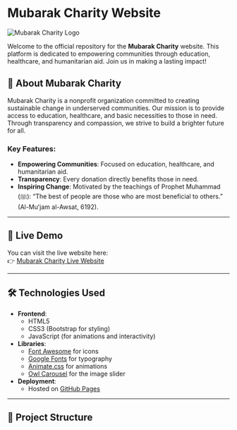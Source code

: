 # Mubarak Charity Website

![Mubarak Charity Logo](img/logo.png) <!-- Add your logo if available -->

Welcome to the official repository for the **Mubarak Charity** website. This platform is dedicated to empowering communities through education, healthcare, and humanitarian aid. Join us in making a lasting impact!

## 🌟 About Mubarak Charity

Mubarak Charity is a nonprofit organization committed to creating sustainable change in underserved communities. Our mission is to provide access to education, healthcare, and basic necessities to those in need. Through transparency and compassion, we strive to build a brighter future for all.

### Key Features:
- **Empowering Communities**: Focused on education, healthcare, and humanitarian aid.
- **Transparency**: Every donation directly benefits those in need.
- **Inspiring Change**: Motivated by the teachings of Prophet Muhammad (ﷺ): “The best of people are those who are most beneficial to others.” (Al-Muʻjam al-Awsat, 6192).

---

## 🚀 Live Demo

You can visit the live website here:  
👉 [Mubarak Charity Live Website](https://your-username.github.io/mubarak-charity)

---

## 🛠️ Technologies Used

- **Frontend**:
  - HTML5
  - CSS3 (Bootstrap for styling)
  - JavaScript (for animations and interactivity)
- **Libraries**:
  - [Font Awesome](https://fontawesome.com/) for icons
  - [Google Fonts](https://fonts.google.com/) for typography
  - [Animate.css](https://animate.style/) for animations
  - [Owl Carousel](https://owlcarousel2.github.io/OwlCarousel2/) for the image slider
- **Deployment**:
  - Hosted on [GitHub Pages](https://pages.github.com/)

---

## 📂 Project Structure
